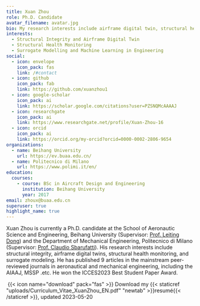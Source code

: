 ```yaml
---
title: Xuan Zhou
role: Ph.D. Candidate
avatar_filename: avatar.jpg
bio: My research interests include airframe digital twin, structural health monitoring, machine learning in engineering.
interests:
  - Structural Integrity and Airframe Digital Twin
  - Structural Health Monitoring
  - Surrogate Modelling and Machine Learning in Engineering
social:
  - icon: envelope
    icon_pack: fas
    link: /#contact
  - icon: github
    icon_pack: fab
    link: https://github.com/xuanzhou1
  - icon: google-scholar
    icon_pack: ai
    link: https://scholar.google.com/citations?user=PZSNQMcAAAAJ
  - icon: researchgate
    icon_pack: ai
    link: https://www.researchgate.net/profile/Xuan-Zhou-16
  - icon: orcid
    icon_pack: ai
    link: https://orcid.org/my-orcid?orcid=0000-0002-2806-9654
organizations:
  - name: Beihang University
    url: https://ev.buaa.edu.cn/
  - name: Politecnico di Milano
    url: https://www.polimi.it/en/
education:
  courses:
    - course: BSc in Aircraft Design and Engineering
      institution: Beihang University
      year: 2017
email: zhoux@buaa.edu.cn
superuser: true
highlight_name: true
---
```

Xuan Zhou is currently a Ph.D. candidate at the School of Aeronautic Science and Engineering, Beihang University (Supervisor: [Prof. Leiting Dong](https://shi.buaa.edu.cn/dongleiting/en/index.htm)) and the Department of Mechanical Engineering, Politecnico di Milano (Supervisor: [Prof. Claudio Sbarufatti](https://www.mecc.polimi.it/en/research/faculty/prof-claudio-sbarufatti)). His research interests include structural integrity, airframe digital twins, structural health monitoring, and surrogate modeling. He has published 9 articles in the mainstream peer-reviewed journals in aeronautical and mechanical engineering, including the AIAAJ, MSSP .etc. He won the ICCES2023 Best Student Paper Award.

 {{< icon name="download" pack="fas" >}} Download my {{< staticref "uploads/Curriculum_Vitae_XuanZhou_EN.pdf" "newtab" >}}resumé{{< /staticref >}}, updated 2023-05-20
